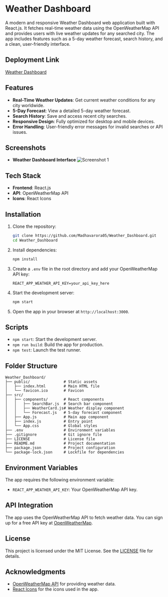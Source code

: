 # Weather Dashboard

A modern and responsive Weather Dashboard web application built with React.js. It fetches real-time weather data using the OpenWeatherMap API and provides users with live weather updates for any searched city. The app includes features such as a 5-day weather forecast, search history, and a clean, user-friendly interface.

## Deployment Link

[Weather Dashboard](https://weather-dashboard-neon-gamma.vercel.app/)

## Features

- **Real-Time Weather Updates**: Get current weather conditions for any city worldwide.
- **5-Day Forecast**: View a detailed 5-day weather forecast.
- **Search History**: Save and access recent city searches.
- **Responsive Design**: Fully optimized for desktop and mobile devices.
- **Error Handling**: User-friendly error messages for invalid searches or API issues.

## Screenshots

- **Weather Dashboard Interface**
  ![Screenshot 1](/screenshot/screenshot1.png)

## Tech Stack

- **Frontend**: React.js
- **API**: OpenWeatherMap API
- **Icons**: React Icons

## Installation

1. Clone the repository:

   ```bash
   git clone https://github.com/Madhavarora05/Weather_Dashboard.git
   cd Weather_Dashboard
   ```

2. Install dependencies:

   ```bash
   npm install
   ```

3. Create a `.env` file in the root directory and add your OpenWeatherMap API key:

   ```env
   REACT_APP_WEATHER_API_KEY=your_api_key_here
   ```

4. Start the development server:

   ```bash
   npm start
   ```

5. Open the app in your browser at `http://localhost:3000`.

## Scripts

- `npm start`: Start the development server.
- `npm run build`: Build the app for production.
- `npm test`: Launch the test runner.

## Folder Structure

```
Weather_Dashboard/
├── public/               # Static assets
│   ├── index.html        # Main HTML file
│   └── favicon.ico       # Favicon
├── src/
│   ├── components/       # React components
│   │   ├── SearchBar.js  # Search bar component
│   │   ├── WeatherCard.js# Weather display component
│   │   └── Forecast.js   # 5-day forecast component
│   ├── App.js            # Main app component
│   ├── index.js          # Entry point
│   └── App.css           # Global styles
├── .env                  # Environment variables
├── .gitignore            # Git ignore file
├── LICENSE               # License file
├── README.md             # Project documentation
├── package.json          # Project configuration
└── package-lock.json     # Lockfile for dependencies
```

## Environment Variables

The app requires the following environment variable:

- `REACT_APP_WEATHER_API_KEY`: Your OpenWeatherMap API key.

## API Integration

The app uses the OpenWeatherMap API to fetch weather data. You can sign up for a free API key at [OpenWeatherMap](https://openweathermap.org/api).

## License

This project is licensed under the MIT License. See the [LICENSE](LICENSE) file for details.

## Acknowledgments

- [OpenWeatherMap API](https://openweathermap.org/api) for providing weather data.
- [React Icons](https://react-icons.github.io/react-icons/) for the icons used in the app.
